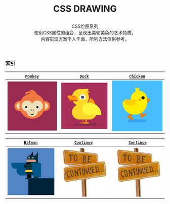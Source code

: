 # <p align=center>CSS DRAWING</p>

<p align=center>
CSS绘图系列
<br>使用CSS属性的组合，呈现出美轮美奂的艺术特质。
<br>内容实现方案千人千面，所列方法仅供参考。</p>
<br>

### 索引
<!-- 1 -->

| [`Monkey`](/src/CSSDrawing/Monkey/index.html) | [`Duck`](/src/CSSDrawing/CuteDuck/index.html) | [`Chicken`](/src/CSSDrawing/WalkingChick/index.html) |
| :-------------------------------------------: | :-------------------------------------------: | :--------------------------------------------------: |
| ![猴子](/public/thumb/cssdrawing/monkey.png)  |  ![鸭子](/public/thumb/cssdrawing/duck.png)   |     ![小鸡](/public/thumb/cssdrawing/chick.png)      |

<!-- 2 -->

| [`Batman`](/src/CSSDrawing/Batman/index.html)  |    [`Continue`](/src/CSSDrawing/README.md)    |    [`Continue`](/src/CSSDrawing/README.md)    |
| :--------------------------------------------: | :-------------------------------------------: | :-------------------------------------------: |
| ![蝙蝠侠](/public/thumb/cssdrawing/batman.png) | ![待续](/public/thumb/singlediv/continue.png) | ![待续](/public/thumb/singlediv/continue.png) |

<!-- [`Continue`](/src/CSSDrawing/README.md)
![待续](/public/thumb/singlediv/continue.png) -->
